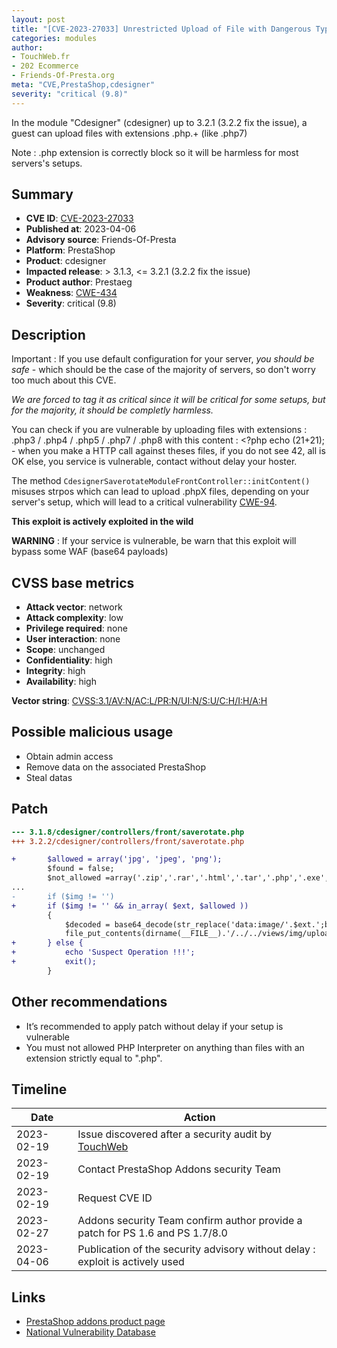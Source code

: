```yaml
---
layout: post
title: "[CVE-2023-27033] Unrestricted Upload of File with Dangerous Type in Cdesigner module for PrestaShop"
categories: modules
author:
- TouchWeb.fr
- 202 Ecommerce
- Friends-Of-Presta.org
meta: "CVE,PrestaShop,cdesigner"
severity: "critical (9.8)"
---
```


In the module "Cdesigner" (cdesigner) up to 3.2.1 (3.2.2 fix the issue), a guest can upload files with extensions \.php.+ (like .php7)

Note : .php extension is correctly block so it will be harmless for most servers's setups.

## Summary

* **CVE ID**: [CVE-2023-27033](https://cve.mitre.org/cgi-bin/cvename.cgi?name=CVE-2023-27033)
* **Published at**: 2023-04-06
* **Advisory source**: Friends-Of-Presta
* **Platform**: PrestaShop
* **Product**: cdesigner
* **Impacted release**: > 3.1.3, <= 3.2.1 (3.2.2 fix the issue)
* **Product author**: Prestaeg
* **Weakness**: [CWE-434](https://cwe.mitre.org/data/definitions/434.html)
* **Severity**: critical (9.8)

## Description

Important : If you use default configuration for your server, *you should be safe* - which should be the case of the majority of servers, so don't worry too much about this CVE. 

*We are forced to tag it as critical since it will be critical for some setups, but for the majority, it should be completly harmless.*

You can check if you are vulnerable by uploading files with extensions : .php3 / .php4 / .php5 / .php7 / .php8 with this content : <?php echo (21+21); - when you make a HTTP call against theses files, if you do not see 42, all is OK else, you service is vulnerable, contact without delay your hoster.

The method `CdesignerSaverotateModuleFrontController::initContent()` misuses strpos which can lead to upload .phpX files, depending on your server's setup, which will lead to a critical vulnerability [CWE-94](https://cwe.mitre.org/data/definitions/94.html).

**This exploit is actively exploited in the wild**

**WARNING** : If your service is vulnerable, be warn that this exploit will bypass some WAF (base64 payloads)


## CVSS base metrics

* **Attack vector**: network
* **Attack complexity**: low
* **Privilege required**: none
* **User interaction**: none
* **Scope**: unchanged
* **Confidentiality**: high
* **Integrity**: high
* **Availability**: high

**Vector string**: [CVSS:3.1/AV:N/AC:L/PR:N/UI:N/S:U/C:H/I:H/A:H](https://nvd.nist.gov/vuln-metrics/cvss/v3-calculator?vector=AV:N/AC:L/PR:N/UI:N/S:U/C:H/I:H/A:H)

## Possible malicious usage

* Obtain admin access
* Remove data on the associated PrestaShop
* Steal datas

## Patch

```diff
--- 3.1.8/cdesigner/controllers/front/saverotate.php
+++ 3.2.2/cdesigner/controllers/front/saverotate.php

+		$allowed = array('jpg', 'jpeg', 'png');
 		$found = false;
 		$not_allowed =array('.zip','.rar','.html','.tar','.php','.exe','.js','.py','.jsp','.asp','.txt', '.pht','.phtml', '.shtml', '.asa', '.cer', '.asax', '.swf', '.xap');
...
-		if ($img != '')
+		if ($img != '' && in_array( $ext, $allowed ))
 		{
 			$decoded = base64_decode(str_replace('data:image/'.$ext.';base64,', '', $img));
 			file_put_contents(dirname(__FILE__).'/../../views/img/upload/_'.$dates.'.'.$ext, $decoded);
+		} else {
+			echo 'Suspect Operation !!!';
+			exit();
 		}
```

## Other recommendations

* It’s recommended to apply patch without delay if your setup is vulnerable
* You must not allowed PHP Interpreter on anything than files with an extension strictly equal to ".php".

## Timeline

| Date | Action |
|--|--|
| 2023-02-19 | Issue discovered after a security audit by [TouchWeb](https://www.touchweb.fr) |
| 2023-02-19 | Contact PrestaShop Addons security Team |
| 2023-02-19 | Request CVE ID |
| 2023-02-27 | Addons security Team confirm author provide a patch for PS 1.6 and PS 1.7/8.0 |
| 2023-04-06 | Publication of the security advisory without delay : exploit is actively used |

## Links

* [PrestaShop addons product page](https://addons.prestashop.com/fr/declinaisons-personnalisation/22677-personnalisation-de-produit-product-customize.html)
* [National Vulnerability Database](https://nvd.nist.gov/vuln/detail/CVE-2023-27033)

